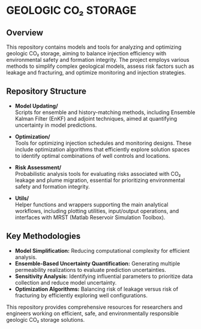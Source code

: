 # GEOLOGIC CO₂ STORAGE

## Overview
This repository contains models and tools for analyzing and optimizing geologic CO₂ storage, aiming to balance injection efficiency with environmental safety and formation integrity. The project employs various methods to simplify complex geological models, assess risk factors such as leakage and fracturing, and optimize monitoring and injection strategies.

## Repository Structure

- **Model Updating/**  
  Scripts for ensemble and history-matching methods, including Ensemble Kalman Filter (EnKF) and adjoint techniques, aimed at quantifying uncertainty in model predictions.

- **Optimization/**  
  Tools for optimizing injection schedules and monitoring designs. These include optimization algorithms that efficiently explore solution spaces to identify optimal combinations of well controls and locations.

- **Risk Assessment/**  
  Probabilistic analysis tools for evaluating risks associated with CO₂ leakage and plume migration, essential for prioritizing environmental safety and formation integrity.

- **Utils/**  
  Helper functions and wrappers supporting the main analytical workflows, including plotting utilities, input/output operations, and interfaces with MRST (Matlab Reservoir Simulation Toolbox).

## Key Methodologies
- **Model Simplification:** Reducing computational complexity for efficient analysis.
- **Ensemble-Based Uncertainty Quantification:** Generating multiple permeability realizations to evaluate prediction uncertainties.
- **Sensitivity Analysis:** Identifying influential parameters to prioritize data collection and reduce model uncertainty.
- **Optimization Algorithms:** Balancing risk of leakage versus risk of fracturing by efficiently exploring well configurations.

This repository provides comprehensive resources for researchers and engineers working on efficient, safe, and environmentally responsible geologic CO₂ storage solutions.
